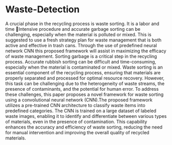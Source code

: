 # Waste-Detection

A crucial phase in the recycling process is waste sorting. It is a labor and time Intensive procedure and accurate garbage sorting can be challenging, especially when the material is polluted or mixed. This is suggested to use a fresh strategy plan for waste management that is both active and effective in trash cans. Through the use of predefined neural network CNN this proposed framework will assist in maximizing the efficacy of waste management. Sorting garbage is a critical step in the recycling process. Accurate rubbish sorting can be difficult and time-consuming, especially when the material is contaminated or mixed. Waste sorting is an essential component of the recycling process, ensuring that materials are properly separated and processed for optimal resource recovery. However, this task can be challenging due to the heterogeneity of waste 
streams, the presence of contaminants, and the potential for human error. To address these challenges, this paper proposes a novel framework for waste sorting using a convolutional neural network (CNN).The proposed framework utilizes a pre-trained CNN architecture to classify waste items into predefined categories. The CNN is trained on a large dataset of labeled waste images, enabling it to identify and differentiate between various types of materials, even in the presence of contamination. This capability 
enhances the accuracy and efficiency of waste sorting, reducing the need for manual intervention and improving the overall quality of recycled materials.
